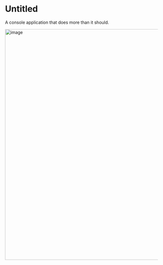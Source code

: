 # Untitled
A console application that does more than it should.

<img width="1483" height="762" alt="image" src="https://github.com/user-attachments/assets/a544de07-ba41-4d64-a90c-306e9299e4c7" />
